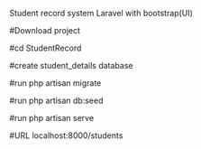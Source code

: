Student record system
Laravel with bootstrap(UI)

#Download project




#cd StudentRecord





#create student_details database





#run php artisan migrate





#run php artisan db:seed




#run php artisan serve




#URL localhost:8000/students
